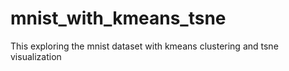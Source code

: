 # mnist_with_kmeans_tsne
This exploring the mnist dataset with kmeans clustering and tsne visualization
